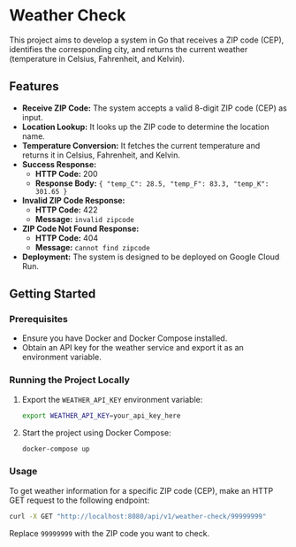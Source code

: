 # Weather Check

This project aims to develop a system in Go that receives a ZIP code (CEP), identifies the corresponding city, and returns the current weather (temperature in Celsius, Fahrenheit, and Kelvin).

## Features

- **Receive ZIP Code:** The system accepts a valid 8-digit ZIP code (CEP) as input.
- **Location Lookup:** It looks up the ZIP code to determine the location name.
- **Temperature Conversion:** It fetches the current temperature and returns it in Celsius, Fahrenheit, and Kelvin.
- **Success Response:**
    - **HTTP Code:** 200
    - **Response Body:** `{ "temp_C": 28.5, "temp_F": 83.3, "temp_K": 301.65 }`
- **Invalid ZIP Code Response:**
    - **HTTP Code:** 422
    - **Message:** `invalid zipcode`
- **ZIP Code Not Found Response:**
    - **HTTP Code:** 404
    - **Message:** `cannot find zipcode`
- **Deployment:** The system is designed to be deployed on Google Cloud Run.

## Getting Started

### Prerequisites

- Ensure you have Docker and Docker Compose installed.
- Obtain an API key for the weather service and export it as an environment variable.

### Running the Project Locally

1. Export the `WEATHER_API_KEY` environment variable:
   ```sh
   export WEATHER_API_KEY=your_api_key_here
   ```
2. Start the project using Docker Compose:
   ```sh
   docker-compose up
   ```

### Usage

To get weather information for a specific ZIP code (CEP), make an HTTP GET request to the following endpoint:

```sh
curl -X GET "http://localhost:8080/api/v1/weather-check/99999999"
```

Replace `99999999` with the ZIP code you want to check.
